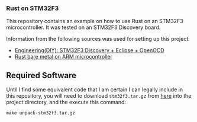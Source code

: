### Rust on STM32F3

This repository contains an example on how to use Rust on an STM32F3 microcontroller.
It was tested on an STM32F3 Discovery board.

Information from the following sources was used for setting up this project:

* [Engineering(DIY): STM32F3 Discovery + Eclipse + OpenOCD][1]
* [Rust bare metal on ARM microcontroller][2]

[1]: http://engineering-diy.blogspot.co.at/2012/11/stm32f3-discovery-eclipse-openocd.html
[2]: http://antoinealb.net/programming/2015/05/01/rust-on-arm-microcontroller.html

## Required Software

Until I find some equivalent code that I am certain I can legally include in this repository, you will need to download `stm32f3.tar.gz` from [here][3] into the project directory, and the execute this command:

    make unpack-stm32f3.tar.gz

[3]: https://drive.google.com/drive/u/0/folders/0B__Rs5JF53-kfjVPd2l2U0ZVaUtEZG1GcW1NZ0VZRWcyMUl1WXV2ZFFzQkF3aWw0NG9IVDQ

